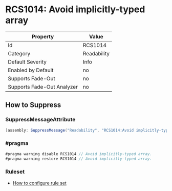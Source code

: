 # RCS1014: Avoid implicitly\-typed array

Property | Value
--- | ---
Id|RCS1014
Category|Readability
Default Severity|Info
Enabled by Default|no
Supports Fade\-Out|no
Supports Fade\-Out Analyzer|no

## How to Suppress

### SuppressMessageAttribute

```csharp
[assembly: SuppressMessage("Readability", "RCS1014:Avoid implicitly-typed array.", Justification = "<Pending>")]
```

### \#pragma

```csharp
#pragma warning disable RCS1014 // Avoid implicitly-typed array.
#pragma warning restore RCS1014 // Avoid implicitly-typed array.
```

### Ruleset

* [How to configure rule set](../HowToConfigureAnalyzers.md)
